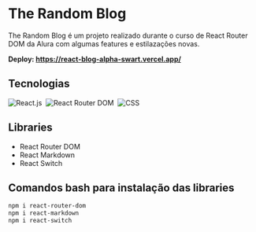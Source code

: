 # The Random Blog

The Random Blog é um projeto realizado durante o curso de React Router DOM da Alura com algumas features e estilazações novas.

**Deploy: https://react-blog-alpha-swart.vercel.app/**

## Tecnologias
![React.js](https://img.shields.io/badge/-React.js-0D1117?style=for-the-badge&logo=react&labelColor=0D1117)&nbsp;
![React Router DOM](https://img.shields.io/badge/-RouterDom-0D1117?style=for-the-badge&logo=reactrouter&labelColor=0D1117)&nbsp;
![CSS](https://img.shields.io/badge/-CSS-0D1117?style=for-the-badge&logo=CSS3&logoColor=1572B6&labelColor=0D1117)

## Libraries

- React Router DOM
- React Markdown
- React Switch

## Comandos bash para instalação das libraries

```bash
npm i react-router-dom
npm i react-markdown
npm i react-switch
